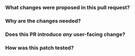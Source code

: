 <!--
Thanks for sending a pull request!  Here are some tips for you:
  1. If this is your first time, please read our contributor guidelines: https://cwiki.apache.org/confluence/display/Hive/HowToContribute
  2. Ensure that you have created an issue on the Hive project JIRA: https://issues.apache.org/jira/projects/HIVE/summary
  3. Ensure you have added or run the appropriate tests for your PR: 
  4. If the PR is unfinished, add '[WIP]' in your PR title, e.g., '[WIP]HIVE-XXXXX:  Your PR title ...'.
  5. Be sure to keep the PR description updated to reflect all changes.
  6. Please write your PR title to summarize what this PR proposes.
  7. If possible, provide a concise example to reproduce the issue for a faster review.

-->

### What changes were proposed in this pull request?
<!--
Please clarify what changes you are proposing. The purpose of this section is to outline the changes and how this PR fixes the issue. 
If possible, please consider writing useful notes for better and faster reviews in your PR. See the examples below.
  1. If you refactor some codes with changing classes, showing the class hierarchy will help reviewers.
  2. If you fix some SQL features, you can provide some references of other DBMSes.
  3. If there is design documentation, please add the link.
  4. If there is a discussion in the mailing list, please add the link.
-->


### Why are the changes needed?
<!--
Please clarify why the changes are needed. For instance,
  1. If you propose a new API, clarify the use case for a new API.
  2. If you fix a bug, you can clarify why it is a bug.
-->


### Does this PR introduce _any_ user-facing change?
<!--
Note that it means *any* user-facing change including all aspects such as the documentation fix.
If yes, please clarify the previous behavior and the change this PR proposes - provide the console output, description, screenshot and/or a reproducable example to show the behavior difference if possible.
If possible, please also clarify if this is a user-facing change compared to the released Hive versions or within the unreleased branches such as master.
If no, write 'No'.
-->

### How was this patch tested?
<!--
If tests were added, say they were added here. Please make sure to add some test cases that check the changes thoroughly including negative and positive cases if possible.
If it was tested in a way different from regular unit tests, please clarify how you tested step by step, ideally copy and paste-able, so that other reviewers can test and check, and descendants can verify in the future.
If tests were not added, please describe why they were not added and/or why it was difficult to add.
-->
